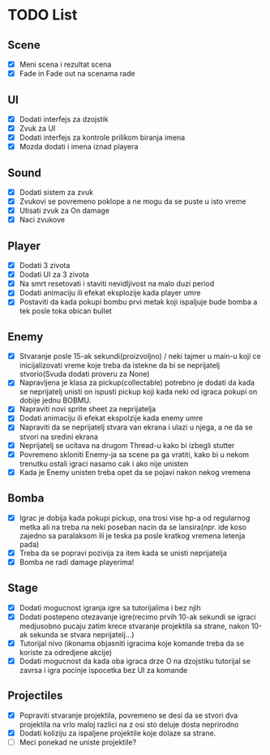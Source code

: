 # TODO List

## Scene
- [x] Meni scena i rezultat scena
- [x] Fade in Fade out na scenama rade

## UI
- [x] Dodati interfejs za dzojstik
- [x] Zvuk za UI
- [x] Dodati interfejs za kontrole prilikom biranja imena
- [x] Mozda dodati i imena iznad playera

## Sound
- [x] Dodati sistem za zvuk
- [x] Zvukovi se povremeno poklope a ne mogu da se puste u isto vreme
- [x] Utisati zvuk za On damage
- [x] Naci zvukove 

## Player
- [x] Dodati 3 zivota
- [x] Dodati UI za 3 zivota 
- [x] Na smrt resetovati i staviti nevidljivost na malo duzi period 
- [x] Dodati animaciju ili efekat eksplozije kada player umre
- [x] Postaviti da kada pokupi bombu prvi metak koji ispaljuje bude bomba a tek posle toka obican bullet

## Enemy
- [x] Stvaranje posle 15-ak sekundi(proizvoljno) / neki tajmer u main-u koji ce inicijalizovati vreme koje treba da istekne da bi se neprijatelj stvorio(Svuda dodati proveru za None)
- [x] Napravljena je klasa za pickup(collectable) potrebno je dodati da kada se neprijatelj unisti on ispusti pickup koji kada neki od igraca pokupi on dobije jednu BOBMU.
- [x] Napraviti novi sprite sheet za neprijatelja
- [x] Dodati animaciju ili efekat ekspolzije kada enemy umre
- [x] Napraviti da se neprijatelj stvara van ekrana i ulazi u njega, a ne da se stvori na sredini ekrana
- [x] Neprijatelj se ucitava na drugom Thread-u kako bi izbegli stutter
- [x] Povremeno skloniti Enemy-ja sa scene pa ga vratiti, kako bi u nekom trenutku ostali igraci nasamo cak i ako nije unisten
- [x] Kada je Enemy unisten treba opet da se pojavi nakon nekog vremena

## Bomba
- [x] Igrac je dobija kada pokupi pickup, ona trosi vise hp-a od regularnog metka ali na treba na neki poseban nacin da se lansira(npr. ide koso zajedno sa paralaksom ili je teska pa posle kratkog vremena letenja pada)
- [x] Treba da se popravi pozivija za item kada se unisti neprijatelja
- [x] Bomba ne radi damage playerima!

## Stage
- [x] Dodati mogucnost igranja igre sa tutorijalima i bez njih
- [x] Dodati postepeno otezavanje igre(recimo prvih 10-ak sekundi se igraci medjusobno pucaju zatim krece stvaranje projektila sa strane, nakon 10-ak sekunda se stvara neprijatelj...)
- [x] Tutorijal nivo (ikonama objasniti igracima koje komande treba da se koriste za odredjene akcije)
- [x] Dodati mogucnost da kada oba igraca drze O na dzojstiku tutorijal se zavrsa i igra pocinje ispocetka bez UI za komande

## Projectiles
- [x] Popraviti stvaranje projektila, povremeno se desi da se stvori dva projektila na vrlo maloj razlici na z osi sto deluje dosta neprirodno
- [x] Dodati koliziju za ispaljene projektile koje dolaze sa strane.
- [ ] Meci ponekad ne uniste projektile?